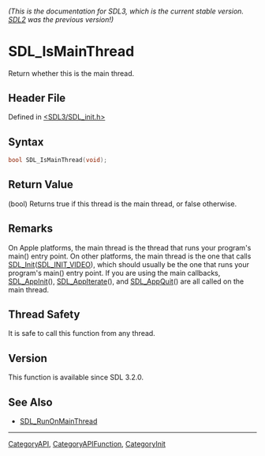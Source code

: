 ###### (This is the documentation for SDL3, which is the current stable version. [SDL2](https://wiki.libsdl.org/SDL2/) was the previous version!)
# SDL_IsMainThread

Return whether this is the main thread.

## Header File

Defined in [<SDL3/SDL_init.h>](https://github.com/libsdl-org/SDL/blob/main/include/SDL3/SDL_init.h)

## Syntax

```c
bool SDL_IsMainThread(void);
```

## Return Value

(bool) Returns true if this thread is the main thread, or false otherwise.

## Remarks

On Apple platforms, the main thread is the thread that runs your program's
main() entry point. On other platforms, the main thread is the one that
calls [SDL_Init](SDL_Init)([SDL_INIT_VIDEO](SDL_INIT_VIDEO)), which should
usually be the one that runs your program's main() entry point. If you are
using the main callbacks, [SDL_AppInit](SDL_AppInit)(),
[SDL_AppIterate](SDL_AppIterate)(), and [SDL_AppQuit](SDL_AppQuit)() are
all called on the main thread.

## Thread Safety

It is safe to call this function from any thread.

## Version

This function is available since SDL 3.2.0.

## See Also

- [SDL_RunOnMainThread](SDL_RunOnMainThread)

----
[CategoryAPI](CategoryAPI), [CategoryAPIFunction](CategoryAPIFunction), [CategoryInit](CategoryInit)

